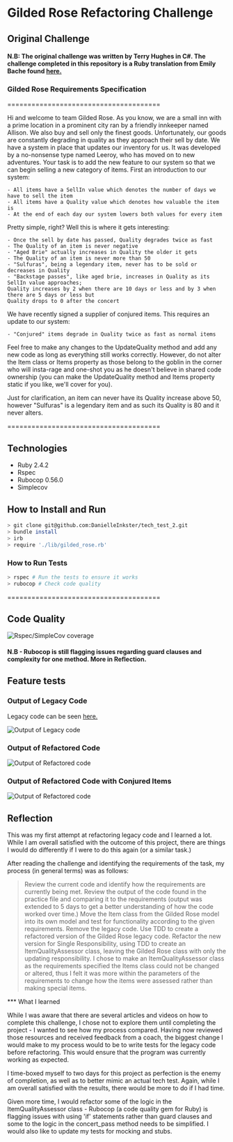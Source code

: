 # Gilded Rose Refactoring Challenge

## Original Challenge 
#### N.B: The original challenge was written by Terry Hughes in C#. The challenge completed in this repository is a Ruby translation from Emily Bache found [here.](https://github.com/emilybache/GildedRose-Refactoring-Kata "Translated code source")

### Gilded Rose Requirements Specification
======================================

Hi and welcome to team Gilded Rose. As you know, we are a small inn with a prime location in a
prominent city ran by a friendly innkeeper named Allison. We also buy and sell only the finest goods.
Unfortunately, our goods are constantly degrading in quality as they approach their sell by date. We
have a system in place that updates our inventory for us. It was developed by a no-nonsense type named
Leeroy, who has moved on to new adventures. Your task is to add the new feature to our system so that
we can begin selling a new category of items. First an introduction to our system:

	- All items have a SellIn value which denotes the number of days we have to sell the item
	- All items have a Quality value which denotes how valuable the item is
	- At the end of each day our system lowers both values for every item

Pretty simple, right? Well this is where it gets interesting:

	- Once the sell by date has passed, Quality degrades twice as fast
	- The Quality of an item is never negative
	- "Aged Brie" actually increases in Quality the older it gets
	- The Quality of an item is never more than 50
	- "Sulfuras", being a legendary item, never has to be sold or decreases in Quality
	- "Backstage passes", like aged brie, increases in Quality as its SellIn value approaches;
	Quality increases by 2 when there are 10 days or less and by 3 when there are 5 days or less but
	Quality drops to 0 after the concert

We have recently signed a supplier of conjured items. This requires an update to our system:

	- "Conjured" items degrade in Quality twice as fast as normal items

Feel free to make any changes to the UpdateQuality method and add any new code as long as everything
still works correctly. However, do not alter the Item class or Items property as those belong to the
goblin in the corner who will insta-rage and one-shot you as he doesn't believe in shared code
ownership (you can make the UpdateQuality method and Items property static if you like, we'll cover
for you).

Just for clarification, an item can never have its Quality increase above 50, however "Sulfuras" is a
legendary item and as such its Quality is 80 and it never alters.

======================================

## Technologies
* Ruby 2.4.2
* Rspec
* Rubocop 0.56.0
* Simplecov

## How to Install and Run
```bash
> git clone git@github.com:DanielleInkster/tech_test_2.git
> bundle install
> irb
> require './lib/gilded_rose.rb'
```
### How to Run Tests
```bash
> rspec # Run the tests to ensure it works
> rubocop # Check code quality
```


======================================

## Code Quality
![Rspec/SimpleCov coverage](Images/rspec.png "Rspec/SimpleCov Coverage")

#### N.B - Rubocop is still flagging issues regarding guard clauses and complexity for one method. More in Reflection.

## Feature tests

### Output of Legacy Code
Legacy code can be seen [here.](https://github.com/emilybache/GildedRose-Refactoring-Kata/blob/master/ruby/gilded_rose.rb "Ruby Legacy Code")

![Output of Legacy code](Images/Legacy_code.png "Output of Legacy code")

### Output of Refactored Code
![Output of Refactored code](Images/Refactored_code.png "Output of Refactored code")

### Output of Refactored Code with Conjured Items
![Output of Refactored code](Images/Refactored_code_wConjured.png "Output of Refactored code")

## Reflection

This was my first attempt at refactoring legacy code and I learned a lot. While I am overall satisfied with the outcome of this project, there are things I would do differently if I were to do this again (or a similar task.)

After reading the challenge and identifying the requirements of the task, my process (in general terms) was as follows:

> Review the current code and identify how the requirements are currently being met.
> Review the output of the code found in the practice file and comparing it to the requirements (output was extended to 5 days to get a better understanding of how the code worked over time.)
> Move the Item class from the Gilded Rose model into its own model and test for functionality according to the given requirements.
> Remove the legacy code.
> Use TDD to create a refactored version of the Gilded Rose legacy code.
> Refactor the new version for Single Responsibility, using TDD to create an ItemQualityAssessor class, leaving the Gilded    	Rose class with only the updating responsibility. I chose to make an ItemQualityAssessor class as the requirements specified   the Items class could not be changed or altered, thus I felt it was more within the parameters of the requirements to change   how the items were assessed rather than making special items. 

*** What I learned

While I was aware that there are several articles and videos on how to complete this challenge, I chose not to explore them until completing the project - I wanted to see how my process compared. Having now reviewed those resources and received feedback from a coach, the biggest change I would make to my process would to be to write tests for the legacy code before refactoring. This would ensure that the program was currently working as expected.

I time-boxed myself to two days for this project as perfection is the enemy of completion, as well as to better mimic an actual tech test. Again, while I am overall satisfied with the results, there would be more to do if I had time. 

Given more time, I would refactor some of the logic in the ItemQualityAssessor class - Rubocop (a code quality gem for Ruby) is flagging issues with using 'if' statements rather than guard clauses and some to the logic in the concert_pass method needs to be simplified. I would also like to update my tests for mocking and stubs. 










